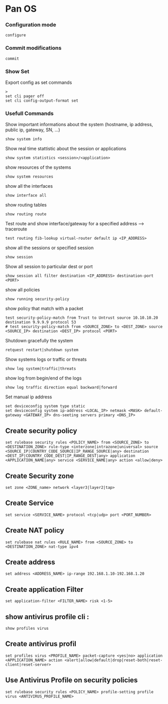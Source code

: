 # Pan OS 

### Configuration mode 
```
configure
```

### Commit modifications 
```
commit
```

### Show Set 
Export config as set commands 
```
> 
set cli pager off 
set cli config-output-format set 
```

### Usefull Commands 

Show important informations about the system (hostname, ip address, public ip, gateway, SN, ...)
```
show system info
```

Show real time stattistic about the session or applications 
``` 
show system statistics <session>/<application>
```

show resources of the systems 
```
show system resources 
```

show all the interfaces 
```
show interface all
```

show routing tables 
```
show routing route
```

Test route and show interface/gateway for a specified address --> traceroute
```
test routing fib-lookup virtual-router default ip <IP_ADDRESS>
```

show all the sessions or specified session
```
show session
```

Show all session to particular dest or port 
```
show session all filter destination <IP_ADDRESS> destination-port <PORT>
```

show all policies 
```
show running security-policy
```

show policy that match with a packet 
```
test security-policy-match from Trust to Untrust source 10.10.10.20 destination 9.9.9.9 protocol 53 
# test security-policy-match from <SOURCE_ZONE> to <DEST_ZONE> source <SOURCE_IP> destination <DEST_IP> protocol <PORT> 
```

Shutdown gracefully the system
```
retquest restart|shutdown system  
```

Show systems logs or traffic or threats 
```
show log system|traffic|threats
```

show log from begin/end of the logs 
```
show log traffic direction equal backward|forward 
```

Set manual ip address 
``` 
set deviceconfig system type static
set deviceconfig system ip-address <LOCAL_IP> netmask <MASK> default-gateway <GATEWAY_IP> dns-seeting servers primary <DNS_IP>
```

## Create security policy 
```
set rulebase security rules <POLICY_NAME> from <SOURCE_ZONE> to <DESTINATION_ZONE> rule-type <interzone|intrazone|universal> source <SOURCE_IP|COUNTRY_CODE_SOURCE|IP_RANGE_SOURCE|any> destination <DEST_IP|COUNTRY_CODE_DEST|IP_RANGE_DEST|any> application <APPLICATION_NAME|any> service <SERVICE_NAME|any> action <allow|deny>
```

## Create Security zone 
```
set zone <ZONE_name> network <layer3|layer2|tap>
```

## Create Service 
```
set service <SERVICE_NAME> protocol <tcp|udp> port <PORT_NUMBER>
```

## Create NAT policy 
```
set rulebase nat rules <RULE_NAME> from <SOURCE_ZONE> to <DESTINATION_ZONE> nat-type ipv4 
```

## Create address 
```
set address <ADDRESS_NAME> ip-range 192.168.1.10-192.168.1.20
```

## Create application Filter 
```
set application-filter <FILTER_NAME> risk <1-5>
```

## show antivirus profile cli : 
```
show profiles virus 
```

## Create antivirus profil
```
set profiles virus <PROFILE_NAME> packet-capture <yes|no> application <APPLICATION_NAME> action <alert|allow|default|drop|reset-both|reset-client|reset-server>
```

## Use Antivirus Profile on security policies 
```
set rulebase security rules <POLICY_NAME> profile-setting profile virus <ANTIVIRUS_PROFILE_NAME>
```
